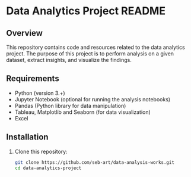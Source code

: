 # Data Analytics Project README

## Overview
This repository contains code and resources related to the data analytics project. The purpose of this project is to perform analysis on a given dataset, extract insights, and visualize the findings.

## Requirements
- Python (version 3.+)
- Jupyter Notebook (optional for running the analysis notebooks)
- Pandas (Python library for data manipulation)
- Tableau, Matplotlib and Seaborn (for data visualization)
- Excel

## Installation
1. Clone this repository:
   ```bash
   git clone https://github.com/seb-art/data-analysis-works.git
   cd data-analytics-project


